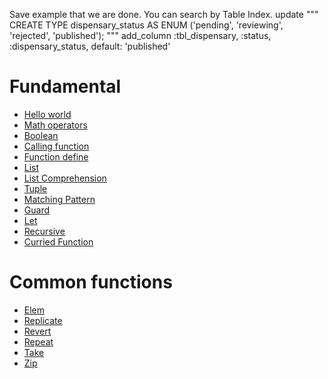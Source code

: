 Save example that we are done. You can search by Table Index.
    update """
      CREATE TYPE
        dispensary_status
      AS ENUM
        ('pending', 'reviewing', 'rejected', 'published');
    """
    add_column :tbl_dispensary, :status, :dispensary_status, default: 'published'

# Fundamental 

 - [Hello world](example/hello_world.hs)
 - [Math operators](example/math_operator.hs)
 - [Boolean](example/boolean.hs)
 - [Calling function](example/calling_function.hs)
 - [Function define](example/function_define.hs)
 - [List](example/list.hs)
 - [List Comprehension](example/list_comprehension.hs)
 - [Tuple](example/tuple.hs)
 - [Matching Pattern](example/matching_pattern.hs)
 - [Guard](example/guard.hs)
 - [Let](example/let.hs)
 - [Recursive](example/recursive.hs)
 - [Curried Function](example/curried_function.hs)

# Common functions 

 - [Elem](example/common_functions/elem.hs)
 - [Replicate](example/common_functions/replicate.hs)
 - [Revert](example/common_functions/revert.hs)
 - [Repeat](example/common_functions/repeat.hs)
 - [Take](example/common_functions/take.hs)
 - [Zip](example/common_functions/zip.hs)
